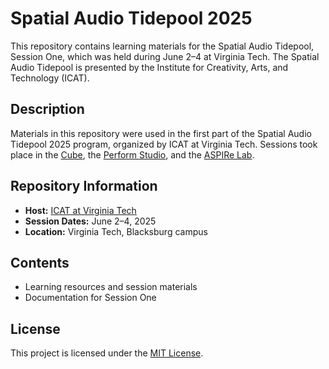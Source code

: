 # Spatial Audio Tidepool 2025

This repository contains learning materials for the Spatial Audio Tidepool, Session One, which was held during June 2–4 at Virginia Tech. The Spatial Audio Tidepool is presented by the Institute for Creativity, Arts, and Technology (ICAT).

## Description

Materials in this repository were used in the first part of the Spatial Audio Tidepool 2025 program, organized by ICAT at Virginia Tech.
Sessions took place in the [Cube](https://icat.vt.edu/studios/mac/the-cube.html), 
the [Perform Studio](https://icat.vt.edu/studios/mac/perform.html), and the 
[ASPIRe Lab](https://icat.vt.edu/studios/media/aspire-lab.html).

## Repository Information

- **Host:** [ICAT at Virginia Tech](https://github.com/icatimmersive)
- **Session Dates:** June 2–4, 2025
- **Location:** Virginia Tech, Blacksburg campus

## Contents

- Learning resources and session materials
- Documentation for Session One

## License

This project is licensed under the [MIT License](LICENSE).

